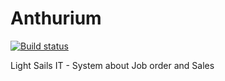 # Anthurium
[![Build status](https://dev.azure.com/curlybytes/GitHubPublic/_apis/build/status/GitHubPublic-ASP.NET%20Core-CI)](https://dev.azure.com/curlybytes/GitHubPublic/_build/latest?definitionId=5)

Light Sails IT - System about Job order and Sales
